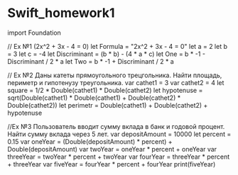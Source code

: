 # Swift_homework1
import Foundation

// Ex №1 (2x^2 + 3x - 4 = 0)
let Formula = "2x^2 + 3x - 4 = 0"
let a = 2
let b = 3
let c = -4
let Discriminant = (b * b) - (4 * a * c)
let One = b * -1 - Discriminant / 2 * a
let Two = b * -1 + Discriminant / 2 * a

// Ex №2 Даны катеты прямоугольного трецгольника. Найти площадь, периметр и гипотенузу треугольника.
var cathet1 = 3
var cathet2 = 4
let square = 1/2 * Double(cathet1) * Double(cathet2)
let hypotenuse = sqrt(Double(cathet1) * Double(cathet1) + Double(cathet2) * Double(cathet2))
let perimetr = Double(cathet1) + Double(cathet2) + hypotenuse

//Ex №3 Пользователь вводит сумму вклада в банк и годовой процент. Найти сумму вклада через 5 лет.
var depositAmount = 10000
let percent = 0.15
var oneYear = (Double(depositAmount) * percent) + Double(depositAmount)
var twoYear = oneYear * percent + oneYear
var threeYear = twoYear * percent + twoYear
var fourYear = threeYear * percent + threeYear
var fiveYear = fourYear * percent + fourYear
print(fiveYear)